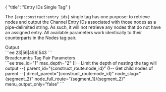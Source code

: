 {
    "title": "Entry IDs Single Tag"
}

The `{exp:construct:entry_ids}` single tag has one purpose: to retrieve nodes and output the Channel Entry IDs associated with those nodes as a pipe-delimited string. As such, it will not retrieve any nodes that do not have an assigned entry. All available parameters work identically to their counterparts in the Nodes tag pair.

<div class="CodeBlockTitle">Output</div>
```ee
23|56|456|543
```

<div class="CodeBlockTitle">Breadcrumbs Tag Pair Parameters</div>
```ee
tree_id="1"
max_depth="2" {!-- Limit the depth of nesting the tag will output --}
parent_id="{construct_route:node_id}" {!-- Get child nodes of parent --}
direct_parent="{construct_route:node_id}"
node_slug="{segment_2}"
node_full_route="{segment_1}/{segment_2}"
menu_output_only="false"
```

